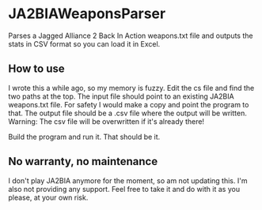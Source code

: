 # JA2BIAWeaponsParser
Parses a Jagged Alliance 2 Back In Action weapons.txt file and outputs the stats in CSV format so you can load it in Excel.

## How to use
I wrote this a while ago, so my memory is fuzzy. Edit the cs file and find the two paths at the top. The input file should point to an existing JA2BIA weapons.txt file. For safety I would make a copy and point the program to that. The output file should be a .csv file where the output will be written. Warning: The csv file will be overwritten if it's already there!

Build the program and run it. That should be it.

## No warranty, no maintenance
I don't play JA2BIA anymore for the moment, so am not updating this. I'm also not providing any support. Feel free to take it and do with it as you please, at your own risk.
